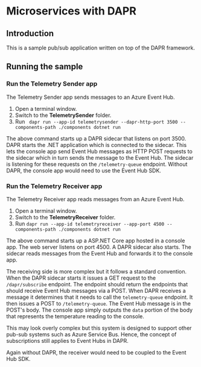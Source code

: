 # Microservices with DAPR

## Introduction
This is a sample pub/sub application written on top of the DAPR framework. 

## Running the sample

### Run the Telemetry Sender app
The Telemetry Sender app sends messages to an Azure Event Hub.

1. Open a terminal window.
2. Switch to the **TelemetrySender** folder.
3. Run ``` dapr run --app-id telemetrysender --dapr-http-port 3500 --components-path ./components dotnet run```

The above command starts up a DAPR sidecar that listens on port 3500. DAPR starts the .NET application which is connected to the sidecar. This lets the console app send Event Hub messages as HTTP POST requests to the sidecar which in turn sends the message to the Event Hub. The sidecar is listening for these requests on the ```/telemetry-queue``` endpoint. Without DAPR, the console app would need to use the Event Hub SDK.

### Run the Telemetry Receiver app
The Telemetry Receiver app reads messages from an Azure Event Hub.

1. Open a terminal window.
2. Switch to the **TelemetryReceiver** folder.
3. Run ```dapr run --app-id telemetryreceiver --app-port 4500 --components-path ./components dotnet run```

The above command starts up a ASP.NET Core app hosted in a console app. The web server listens on port 4500. A DAPR sidecar also starts. The sidecar reads messages from the Event Hub and forwards it to the console app. 

The receiving side is more complex but it follows a standard convention. When the DAPR sidecar starts it issues a GET request to the ```/dapr/subscribe``` endpoint. The endpoint should return the endpoints that should receive Event Hub messages via a POST. When DAPR receives a message it determines that it needs to call the ```telemetry-queue``` endpoint. It then issues a POST to ```/telemetry-queue```. The Event Hub message is in the POST's body. The console app simply outputs the ```data``` portion of the body that represents the temperature reading to the console.

This may look overly complex but this system is designed to support other pub-sub systems such as Azure Service Bus. Hence, the concept of subscriptions still applies to Event Hubs in DAPR.

Again without DAPR, the receiver would need to be coupled to the Event Hub SDK.